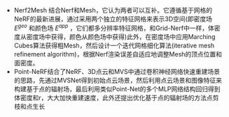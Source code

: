 * Nerf2Mesh 结合Nerf和Mesh，它认为两者可以互补。它遵循基于网格的NeRF的最新进展，通过采用两个独立的特征网格来表示3D空间(即密度场 ${E^{geo}}$ 和颜色场 ${E^{app}}$ ，它们都多分辨率特征网格，和Grid-Nerf中一样，体密度从密度场中获得，颜色从颜色场中获得)此外，在密度场中应用Marching Cubes算法获得粗Mesh，然后设计一个迭代网格细化算法(iterative mesh refinement algorithm)，根据Nerf渲染误差自适应地调整Mesh的顶点位置和面密度。  
* Point-NeRF结合了NeRF、3D点云和MVS中通过卷积神经网络快速重建场景的思路，先通过MVSNet得到初始点云场景，然后利用点云场景和图像特征来构建基于点的辐射场，最后利用类似Point-Net的多个MLP网络结构回归得到体密度和r，大大加快重建速度，此外还提出优化基于点的辐射场的方法点剪枝和点生长
